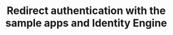 ---
title: Redirect authentication with the sample apps and Identity Engine
excerpt: Learn how to test some of the features of the Identity Dngine with our sample apps
layout: Guides
sections:
 - set-up
---